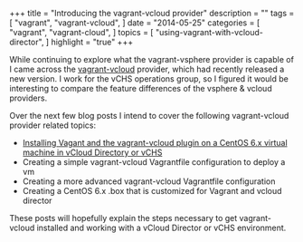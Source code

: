 +++
title = "Introducing the vagrant-vcloud provider"
description = ""
tags = [
    "vagrant",
    "vagrant-vcloud",
]
date = "2014-05-25"
categories = [
    "vagrant",
    "vagrant-cloud",
]
topics = [
    "using-vagrant-with-vcloud-director",
]
highlight = "true"
+++

While continuing to explore what the vagrant-vsphere provider is capable of I came across the [vagrant-vcloud](https://github.com/frapposelli/vagrant-vcloud) provider, which had recently released a new version. I work for the vCHS operations group, so I figured it would be interesting to compare the feature differences of the vsphere & vcloud providers. 

Over the next few blog posts I intend to cover the following vagrant-vcloud provider related topics:

* <a href="../2014-05-26-vagrant-install">Installing Vagant and the vagrant-vcloud plugin on a CentOS 6.x virtual machine in vCloud Directory or vCHS</a>
* Creating a simple vagrant-vcloud Vagrantfile configuration to deploy a vm 
* Creating a more advanced vagrant-vcloud Vagrantfile configuration
* Creating a CentOS 6.x .box that is customized for Vagrant and vcloud director


These posts will hopefully explain the steps necessary to get vagrant-vcloud installed and working with a vCloud Director or vCHS environment.
